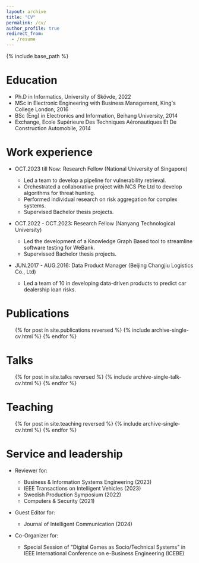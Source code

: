 ```yaml
---
layout: archive
title: "CV"
permalink: /cv/
author_profile: true
redirect_from:
  - /resume
---
```


{% include base_path %}

Education
======
* Ph.D in Informatics, University of Skövde, 2022 
* MSc in Electronic Engineering with Business Management, King's College London, 2016
* BSc (Eng) in Electronics and Information, Beihang University, 2014
* Exchange, Ecole Supérieure Des Techniques Aéronautiques Et De Construction Automobile, 2014

Work experience
======
* OCT.2023 till Now: Research Fellow (National University of Singapore)
  * Led a team to develop a pipeline for vulnerability retrieval.
  * Orchestrated a collaborative project with NCS Pte Ltd to develop algorithms for threat hunting.
  * Performed individual research on risk aggregation for complex systems.
  * Supervised Bachelor thesis projects.

* OCT.2022 - OCT.2023: Research Fellow (Nanyang Technological University)
  * Led the development of a Knowledge Graph Based tool to streamline software testing for WeBank.
  * Supervissed Bachelor thesis projects.

* JUN.2017 - AUG.2016: Data Product Manager (Beijing Changjiu Logistics Co., Ltd)
  * Led a team of 10 in developing data-driven products to predict car dealership loan risks.
  

Publications
======
  <ul>{% for post in site.publications reversed %}
    {% include archive-single-cv.html %}
  {% endfor %}</ul>
  
Talks
======
  <ul>{% for post in site.talks reversed %}
    {% include archive-single-talk-cv.html  %}
  {% endfor %}</ul>
  
Teaching
======
  <ul>{% for post in site.teaching reversed %}
    {% include archive-single-cv.html %}
  {% endfor %}</ul>
  
Service and leadership
======
* Reviewer for:
  * Business & Information Systems Engineering (2023)
  * IEEE Transactions on Intelligent Vehicles (2023)
  * Swedish Production Symposium (2022)
  * Computers & Security (2021)

* Guest Editor for:
  * Journal of Intelligent Communication (2024)
 
* Co-Organizer for:
  * Special Session of "Digital Games as Socio/Technical Systems" in  IEEE International Conference on e-Business Engineering (ICEBE)
